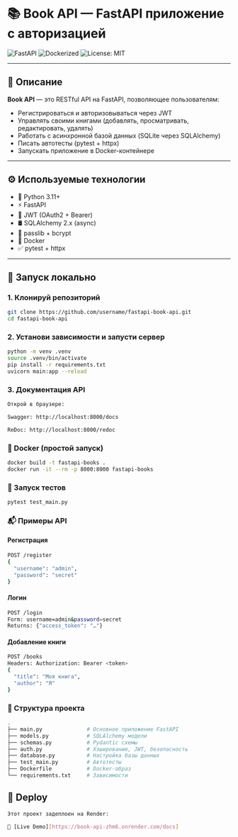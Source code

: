 # 📚 Book API — FastAPI приложение с авторизацией

![FastAPI](https://img.shields.io/badge/FastAPI-0.100+-brightgreen?logo=fastapi)
![Dockerized](https://img.shields.io/badge/Docker-ready-blue?logo=docker)
![License: MIT](https://img.shields.io/badge/License-MIT-yellow.svg)

---

## 📌 Описание

**Book API** — это RESTful API на FastAPI, позволяющее пользователям:
- Регистрироваться и авторизовываться через JWT
- Управлять своими книгами (добавлять, просматривать, редактировать, удалять)
- Работать с асинхронной базой данных (SQLite через SQLAlchemy)
- Писать автотесты (pytest + httpx)
- Запускать приложение в Docker-контейнере

---

## ⚙️ Используемые технологии

- 🐍 Python 3.11+
- ⚡ FastAPI
- 🔐 JWT (OAuth2 + Bearer)
- 🛢️ SQLAlchemy 2.x (async)
- 🧂 passlib + bcrypt
- 🐳 Docker
- ✅ pytest + httpx

---

## 🚀 Запуск локально

### 1. Клонируй репозиторий

```bash
git clone https://github.com/username/fastapi-book-api.git
cd fastapi-book-api
```
### 2. Установи зависимости и запусти сервер
```bash
python -m venv .venv
source .venv/bin/activate
pip install -r requirements.txt
uvicorn main:app --reload
```

### 3. Документация API
```bash
Открой в браузере:

Swagger: http://localhost:8000/docs

ReDoc: http://localhost:8000/redoc
```

### 🐳 Docker (простой запуск)
```bash
docker build -t fastapi-books .
docker run -it --rm -p 8000:8000 fastapi-books
```

### 🧪 Запуск тестов
``` bash
pytest test_main.py
```

### 📬 Примеры API
#### Регистрация
``` bash
POST /register
{
  "username": "admin",
  "password": "secret"
}
```

#### Логин
``` bash
POST /login
Form: username=admin&password=secret
Returns: {"access_token": "…"}
```

#### Добавление книги
``` bash
POST /books
Headers: Authorization: Bearer <token>
{
  "title": "Моя книга",
  "author": "Я"
}
```

### 📁 Структура проекта
``` bash
.
├── main.py              # Основное приложение FastAPI
├── models.py            # SQLAlchemy модели
├── schemas.py           # Pydantic схемы
├── auth.py              # Хэширование, JWT, безопасность
├── database.py          # Настройка базы данных
├── test_main.py         # Автотесты
├── Dockerfile           # Docker-образ
└── requirements.txt     # Зависимости
```


## 🚀 Deploy
``` bash
Этот проект задеплоен на Render:

🔗 [Live Demo][https://book-api-zhm6.onrender.com/docs]

```


